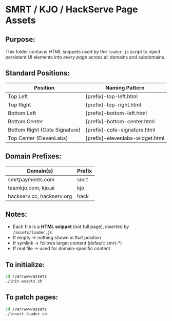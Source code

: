# SMRT / KJO / HackServe Page Assets

## Purpose:

This folder contains HTML snippets used by the `loader.js` script to inject persistent UI elements into *every page* across all domains and subdomains.

## Standard Positions:

| Position          | Naming Pattern |
|-------------------|----------------|
| Top Left          | [prefix]-top-left.html |
| Top Right         | [prefix]-top-right.html |
| Bottom Left       | [prefix]-bottom-left.html |
| Bottom Center     | [prefix]-bottom-center.html |
| Bottom Right (Cote Signature) | [prefix]-cote-signature.html |
| Top Center (ElevenLabs) | [prefix]-elevenlabs-widget.html |

## Domain Prefixes:

| Domain(s)               | Prefix |
|-------------------------|--------|
| smrtpayments.com        | smrt   |
| teamkjo.com, kjo.ai     | kjo    |
| hackserv.cc, hackserv.org | hack  |

## Notes:

- Each file is a **HTML snippet** (not full page), inserted by `/assets/loader.js`
- If empty → nothing shown in that position
- If symlink → follows target content (default: smrt-*)
- If real file → used for domain-specific content

## To initialize:

```bash
cd /var/www/assets
./init-assets.sh
```

## To patch pages:

```bash
cd /var/www/assets
./insert-loader.sh
```

